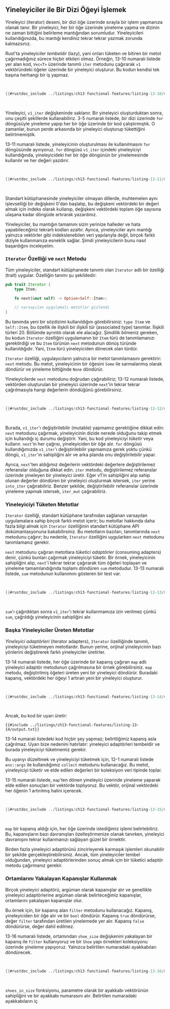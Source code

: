 ## Yineleyiciler ile Bir Dizi Öğeyi İşlemek

Yineleyici (iterator) deseni, bir dizi öğe üzerinde sırayla bir işlem yapmanıza olanak tanır. Bir yineleyici, her bir öğe üzerinde yineleme yapma ve dizinin ne zaman bittiğini belirleme mantığından sorumludur. Yineleyicileri kullandığınızda, bu mantığı kendiniz tekrar tekrar yazmak zorunda kalmazsınız.

Rust'ta yineleyiciler _tembeldir_ (lazy), yani onları tüketen ve bitiren bir metot çağırmadığınız sürece hiçbir etkileri olmaz. Örneğin, 13-10 numaralı listede yer alan kod, `Vec<T>` üzerinde tanımlı `iter` metodunu çağırarak `v1` vektöründeki öğeler üzerinde bir yineleyici oluşturur. Bu kodun kendisi tek başına herhangi bir iş yapmaz.

<Listing number="13-10" file-name="src/main.rs" caption="Bir yineleyici oluşturmak">

```rust
{{#rustdoc_include ../listings/ch13-functional-features/listing-13-10/src/main.rs:here}}
```

</Listing>

Yineleyici, `v1_iter` değişkeninde saklanır. Bir yineleyici oluşturduktan sonra, onu çeşitli şekillerde kullanabiliriz. 3-5 numaralı listede, bir dizi üzerinde `for` döngüsüyle yineleme yapıp her bir öğe üzerinde bir kod çalıştırmıştık. O zamanlar, bunun perde arkasında bir yineleyici oluşturup tükettiğini belirtmemiştik.

13-11 numaralı listede, yineleyicinin oluşturulması ile kullanılmasını `for` döngüsünde ayırıyoruz. `for` döngüsü `v1_iter` içindeki yineleyiciyi kullandığında, yineleyicideki her bir öğe döngünün bir yinelemesinde kullanılır ve her değeri yazdırır.

<Listing number="13-11" file-name="src/main.rs" caption="Bir `for` döngüsünde yineleyici kullanmak">

```rust
{{#rustdoc_include ../listings/ch13-functional-features/listing-13-11/src/main.rs:here}}
```

</Listing>

Standart kütüphanesinde yineleyiciler olmayan dillerde, muhtemelen aynı işlevselliği bir değişkeni 0'dan başlatıp, bu değişkeni vektördeki bir değeri almak için indeks olarak kullanıp, değişkeni vektördeki toplam öğe sayısına ulaşana kadar döngüde artırarak yazardınız.

Yineleyiciler, bu mantığın tamamını sizin yerinize halleder ve hata yapabileceğiniz tekrarlı kodları azaltır. Ayrıca, yineleyiciler aynı mantığı yalnızca vektörler gibi indekslenebilen veri yapılarıyla değil, birçok farklı diziyle kullanmanıza esneklik sağlar. Şimdi yineleyicilerin bunu nasıl başardığını inceleyelim.

### `Iterator` Özelliği ve `next` Metodu

Tüm yineleyiciler, standart kütüphanede tanımlı olan `Iterator` adlı bir özelliği (trait) uygular. Özelliğin tanımı şu şekildedir:

```rust
pub trait Iterator {
    type Item;

    fn next(&mut self) -> Option<Self::Item>;

    // varsayılan uygulamalı metotlar gizlendi
}
```

Bu tanımda yeni bir sözdizimi kullanıldığını görebilirsiniz: `type Item` ve `Self::Item`, bu özellik ile ilişkili bir _ilişkili tür_ (associated type) tanımlar. İlişkili türleri 20. Bölümde ayrıntılı olarak ele alacağız. Şimdilik bilmeniz gereken, bu kodun `Iterator` özelliğini uygulamanın bir `Item` türü de tanımlamanızı gerektirdiği ve bu `Item` türünün `next` metodunun dönüş türünde kullanıldığıdır. Yani, `Item` türü yineleyiciden dönecek olan türdür.

`Iterator` özelliği, uygulayıcıların yalnızca bir metot tanımlamasını gerektirir: `next` metodu. Bu metot, yineleyicinin bir öğesini `Some` ile sarmalanmış olarak döndürür ve yineleme bittiğinde `None` döndürür.

Yineleyicilerde `next` metodunu doğrudan çağırabiliriz; 13-12 numaralı listede, vektörden oluşturulan bir yineleyici üzerinde `next`'in tekrar tekrar çağrılmasıyla hangi değerlerin döndüğünü görebilirsiniz.

<Listing number="13-12" file-name="src/lib.rs" caption="Bir yineleyicide `next` metodunu çağırmak">

```rust
{{#rustdoc_include ../listings/ch13-functional-features/listing-13-12/src/lib.rs:here}}
```

</Listing>

Burada, `v1_iter`'ı değiştirilebilir (mutable) yapmamız gerektiğine dikkat edin: `next` metodunu çağırmak, yineleyicinin dizide nerede olduğunu takip etmek için kullandığı iç durumu değiştirir. Yani, bu kod yineleyiciyi _tüketir_ veya kullanır. `next`'in her çağrısı, yineleyiciden bir öğe alır. `for` döngüsü kullandığımızda `v1_iter`'ı değiştirilebilir yapmamıza gerek yoktu çünkü döngü, `v1_iter`'ın sahipliğini alır ve arka planda onu değiştirilebilir yapar.

Ayrıca, `next`'ten aldığımız değerlerin vektördeki değerlere değiştirilemez referanslar olduğuna dikkat edin. `iter` metodu, değiştirilemez referanslar üzerinde yineleyen bir yineleyici üretir. Eğer v1'in sahipliğini alıp sahip olunan değerler döndüren bir yineleyici oluşturmak istersek, `iter` yerine `into_iter` çağırabiliriz. Benzer şekilde, değiştirilebilir referanslar üzerinde yineleme yapmak istersek, `iter_mut` çağırabiliriz.

### Yineleyiciyi Tüketen Metotlar

`Iterator` özelliği, standart kütüphane tarafından sağlanan varsayılan uygulamalara sahip birçok farklı metot içerir; bu metotlar hakkında daha fazla bilgi almak için `Iterator` özelliğinin standart kütüphane API dokümantasyonuna bakabilirsiniz. Bu metotların bazıları, tanımlarında `next` metodunu çağırır; bu nedenle, `Iterator` özelliğini uygularken `next` metodunu tanımlamanız gerekir.

`next` metodunu çağıran metotlara _tüketici adaptörler_ (consuming adapters) denir, çünkü bunları çağırmak yineleyiciyi tüketir. Bir örnek, yineleyicinin sahipliğini alıp, `next`'i tekrar tekrar çağırarak tüm öğeleri toplayan ve yineleme tamamlandığında toplamı döndüren `sum` metodudur. 13-13 numaralı listede, `sum` metodunun kullanımını gösteren bir test var.

<Listing number="13-13" file-name="src/lib.rs" caption="Yineleyicideki tüm öğelerin toplamını almak için `sum` metodunu çağırmak">

```rust
{{#rustdoc_include ../listings/ch13-functional-features/listing-13-13/src/lib.rs:here}}
```

</Listing>

`sum`'ı çağırdıktan sonra `v1_iter`'ı tekrar kullanmamıza izin verilmez çünkü `sum`, çağrıldığı yineleyicinin sahipliğini alır.

### Başka Yineleyiciler Üreten Metotlar

_Yineleyici adaptörleri_ (iterator adapters), `Iterator` özelliğinde tanımlı, yineleyiciyi tüketmeyen metotlardır. Bunun yerine, orijinal yineleyicinin bazı yönlerini değiştirerek farklı yineleyiciler üretirler.

13-14 numaralı listede, her öğe üzerinde bir kapanış çağıran `map` adlı yineleyici adaptör metodunun çağrılmasına bir örnek görebilirsiniz. `map` metodu, değiştirilmiş öğeleri üreten yeni bir yineleyici döndürür. Buradaki kapanış, vektördeki her öğeyi 1 artıran yeni bir yineleyici oluşturur.

<Listing number="13-14" file-name="src/main.rs" caption="Yeni bir yineleyici oluşturmak için yineleyici adaptörü `map`'i çağırmak">

```rust
{{#rustdoc_include ../listings/ch13-functional-features/listing-13-14/src/main.rs:here}}
```

</Listing>

Ancak, bu kod bir uyarı üretir:

```console
{{#include ../listings/ch13-functional-features/listing-13-14/output.txt}}
```

13-14 numaralı listedeki kod hiçbir şey yapmaz; belirttiğimiz kapanış asla çağrılmaz. Uyarı bize nedenini hatırlatır: yineleyici adaptörleri tembeldir ve burada yineleyiciyi tüketmemiz gerekir.

Bu uyarıyı düzeltmek ve yineleyiciyi tüketmek için, 12-1 numaralı listede `env::args` ile kullandığımız `collect` metodunu kullanacağız. Bu metot, yineleyiciyi tüketir ve elde edilen değerleri bir koleksiyon veri tipinde toplar.

13-15 numaralı listede, `map`'ten dönen yineleyici üzerinde yineleme yaparak elde edilen sonuçları bir vektörde toplıyoruz. Bu vektör, orijinal vektördeki her öğenin 1 artırılmış halini içerecek.

<Listing number="13-15" file-name="src/main.rs" caption="Yeni bir yineleyici oluşturmak için `map` metodunu, ardından yeni yineleyiciyi tüketip bir vektör oluşturmak için `collect` metodunu çağırmak">

```rust
{{#rustdoc_include ../listings/ch13-functional-features/listing-13-15/src/main.rs:here}}
```

</Listing>

`map` bir kapanış aldığı için, her öğe üzerinde istediğimiz işlemi belirtebiliriz. Bu, kapanışların bazı davranışları özelleştirmenize olanak tanırken, yineleyici davranışını tekrar kullanmanızı sağlayan güzel bir örnektir.

Birden fazla yineleyici adaptörünü zincirleyerek karmaşık işlemleri okunabilir bir şekilde gerçekleştirebilirsiniz. Ancak, tüm yineleyiciler tembel olduğundan, yineleyici adaptörlerinden sonuç almak için bir tüketici adaptör metodu çağırmanız gerekir.

### Ortamlarını Yakalayan Kapanışlar Kullanmak

Birçok yineleyici adaptörü, argüman olarak kapanışlar alır ve genellikle yineleyici adaptörlerine argüman olarak belirteceğimiz kapanışlar, ortamlarını yakalayan kapanışlar olur.

Bu örnek için, bir kapanış alan `filter` metodunu kullanacağız. Kapanış, yineleyiciden bir öğe alır ve bir `bool` döndürür. Kapanış `true` döndürürse, değer `filter` tarafından üretilen yinelemede yer alır. Kapanış `false` döndürürse, değer dahil edilmez.

13-16 numaralı listede, ortamından `shoe_size` değişkenini yakalayan bir kapanış ile `filter` kullanıyoruz ve bir `Shoe` yapı örnekleri koleksiyonu üzerinde yineleme yapıyoruz. Yalnızca belirtilen numaradaki ayakkabıları döndürecek.

<Listing number="13-16" file-name="src/lib.rs" caption="`shoe_size`'ı yakalayan bir kapanış ile `filter` metodunu kullanmak">

```rust
{{#rustdoc_include ../listings/ch13-functional-features/listing-13-16/src/lib.rs}}
```

</Listing>

`shoes_in_size` fonksiyonu, parametre olarak bir ayakkabı vektörünün sahipliğini ve bir ayakkabı numarasını alır. Belirtilen numaradaki ayakkabıların iç
